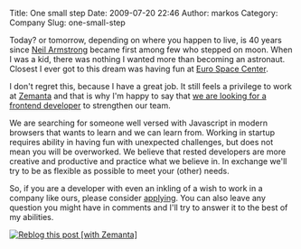 Title: One small step
Date: 2009-07-20 22:46
Author: markos
Category: Company
Slug: one-small-step

Today? or tomorrow, depending on where you happen to live, is 40 years
since [Neil
Armstrong](http://en.wikipedia.org/wiki/Neil_Armstrong "Neil Armstrong")
became first among few who stepped on moon. When I was a kid, there was
nothing I wanted more than becoming an astronaut. Closest I ever got to
this dream was having fun at [Euro Space
Center](http://www.eurospacecenter.be/envisit.htm "Euro Space Center").

I don't regret this, because I have a great job. It still feels a
privilege to work at [Zemanta](http://www.zemanta.com "Zemanta") and
that is why I'm happy to say that [we are looking for a frontend
developer](http://www.zemanta.com/jobs/ "Job ad") to strengthen our
team.

We are searching for someone well versed with Javascript in modern
browsers that wants to learn and we can learn from. Working in startup
requires ability in having fun with unexpected challenges, but does not
mean you will be overworked. We believe that rested developers are more
creative and productive and practice what we believe in. In exchange
we'll try to be as flexible as possible to meet your (other) needs.

So, if you are a developer with even an inkling of a wish to work in a
company like ours, please consider
[applying](http://www.zemanta.com/jobs/ "Job ad"). You can also leave
any question you might have in comments and I'll try to answer it to the
best of my abilities.

<div class="zemanta-pixie" style="margin-top: 10px; height: 15px;">

[![Reblog this post [with
Zemanta]](http://img.zemanta.com/reblog_e.png?x-id=776f1526-aafa-4206-9966-4658717c9e0e)](http://reblog.zemanta.com/zemified/776f1526-aafa-4206-9966-4658717c9e0e/ "Reblog this post [with Zemanta]")

</div>
